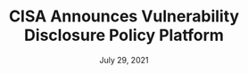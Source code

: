---
source: Cybersecurity and Infrastructure Security Agency (CISA)
link: "https://www.cisa.gov/blog/2021/07/29/cisa-announces-new-vulnerability-disclosure-policy-vdp-platform"
title: CISA Announces Vulnerability Disclosure Policy Platform
date: July 29, 2021

---